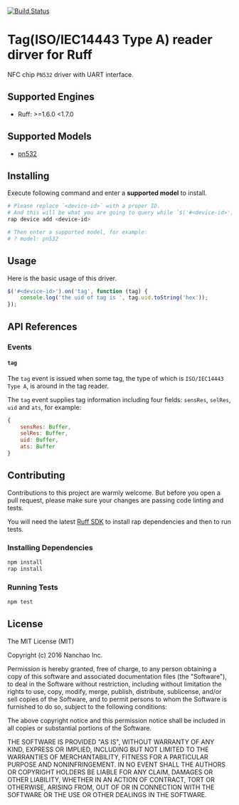 [![Build Status](https://travis-ci.org/ruff-drivers/tag-reader-pn532-uart.svg)](https://travis-ci.org/ruff-drivers/tag-reader-pn532-uart)

# Tag(ISO/IEC14443 Type A) reader dirver for Ruff

NFC chip `PN532` driver with UART interface.

## Supported Engines

* Ruff: >=1.6.0 <1.7.0

## Supported Models

- [pn532](https://rap.ruff.io/devices/pn532)

## Installing

Execute following command and enter a **supported model** to install.

```sh
# Please replace `<device-id>` with a proper ID.
# And this will be what you are going to query while `$('#<device-id>')`.
rap device add <device-id>

# Then enter a supported model, for example:
# ? model: pn532
```

## Usage

Here is the basic usage of this driver.

```js
$('#<device-id>').on('tag', function (tag) {
    console.log('the uid of tag is ', tag.uid.toString('hex'));
});
```

## API References

### Events

#### `tag`

The `tag` event is issued when some tag, the type of which is `ISO/IEC14443 Type A`,  is around in the tag reader.

The `tag` event supplies tag information including four fields: `sensRes`, `selRes`, `uid` and `ats`, for example:
```javascript
{
    sensRes: Buffer,
    selRes: Buffer,
    uid: Buffer,
    ats: Buffer
}
```

## Contributing

Contributions to this project are warmly welcome. But before you open a pull request, please make sure your changes are passing code linting and tests.

You will need the latest [Ruff SDK](https://ruff.io/) to install rap dependencies and then to run tests.

### Installing Dependencies

```sh
npm install
rap install
```

### Running Tests

```sh
npm test
```

## License

The MIT License (MIT)

Copyright (c) 2016 Nanchao Inc.

Permission is hereby granted, free of charge, to any person obtaining a copy of this software and associated documentation files (the "Software"), to deal in the Software without restriction, including without limitation the rights to use, copy, modify, merge, publish, distribute, sublicense, and/or sell copies of the Software, and to permit persons to whom the Software is furnished to do so, subject to the following conditions:

The above copyright notice and this permission notice shall be included in all copies or substantial portions of the Software.

THE SOFTWARE IS PROVIDED "AS IS", WITHOUT WARRANTY OF ANY KIND, EXPRESS OR IMPLIED, INCLUDING BUT NOT LIMITED TO THE WARRANTIES OF MERCHANTABILITY, FITNESS FOR A PARTICULAR PURPOSE AND NONINFRINGEMENT. IN NO EVENT SHALL THE AUTHORS OR COPYRIGHT HOLDERS BE LIABLE FOR ANY CLAIM, DAMAGES OR OTHER LIABILITY, WHETHER IN AN ACTION OF CONTRACT, TORT OR OTHERWISE, ARISING FROM, OUT OF OR IN CONNECTION WITH THE SOFTWARE OR THE USE OR OTHER DEALINGS IN THE SOFTWARE.
